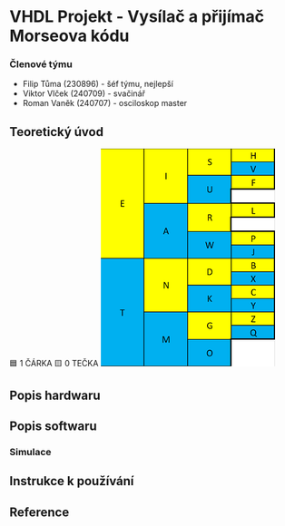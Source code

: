 # VHDL Projekt - Vysílač a přijímač Morseova kódu

### Členové týmu
* Filip Tůma (230896) - šéf týmu, nejlepší
* Viktor Vlček (240709) - svačinář
* Roman Vaněk (240707) - osciloskop master

## Teoretický úvod
:blue_square: 1 ČÁRKA     :yellow_square: 0 TEČKA
![image](https://github.com/vanekroman/digital-electronics-project/blob/main/Morse_abeceda.png)

## Popis hardwaru

## Popis softwaru
### Simulace

## Instrukce k používání

## Reference

